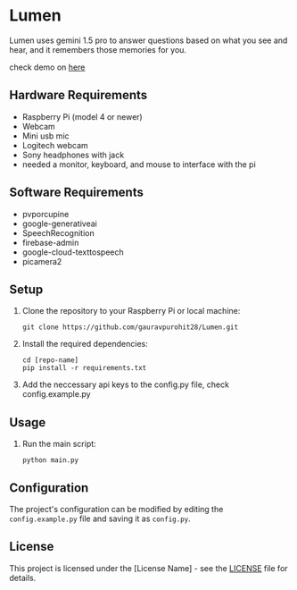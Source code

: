 # Lumen

Lumen uses gemini 1.5 pro to answer questions based on what you see and hear, and it remembers those memories for you.

check demo on [here](https://twitter.com/advaitpaliwal/status/1779697730526310521)

## Hardware Requirements

- Raspberry Pi (model 4 or newer)
- Webcam
- Mini usb mic
- Logitech webcam
- Sony headphones with jack
- needed a monitor, keyboard, and mouse to interface with the pi

## Software Requirements

- pvporcupine
- google-generativeai
- SpeechRecognition
- firebase-admin
- google-cloud-texttospeech
- picamera2

## Setup

1. Clone the repository to your Raspberry Pi or local machine:
   ```
   git clone https://github.com/gauravpurohit28/Lumen.git
   ```
2. Install the required dependencies:
   ```
   cd [repo-name]
   pip install -r requirements.txt
   ```
3. Add the neccessary api keys to the config.py file, check config.example.py

## Usage

1. Run the main script:
   ```
   python main.py
   ```

## Configuration

The project's configuration can be modified by editing the `config.example.py` file and saving it as `config.py`.

## License

This project is licensed under the [License Name] - see the [LICENSE](LICENSE) file for details.
